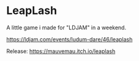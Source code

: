 # LeapLash

A little game i made for "LDJAM" in a weekend.

https://ldjam.com/events/ludum-dare/46/leaplash

Release:
https://mauvemau.itch.io/leaplash

